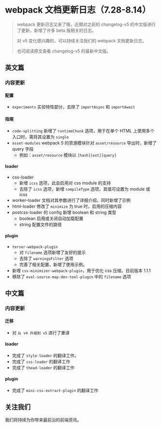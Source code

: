 # webpack 文档更新日志（7.28-8.14）

> webpack 更新日志又来了哦，近期对之前的 changelog-v5 的中文版进行了更新，新增了许多 beta 版相关的日志。
>
> 对 v5 变化感兴趣的，可以持续关注我们的 webpack 文档更新日志。
>
> 也可阅读原文查看 changelog-v5 的最新中文版。

## 英文篇

### 内容更新

#### 配置

* `experiments` 实验特性部分，去除了 `importAsync` 和 `importAwait`

#### 指南

* `code-splitting` 新增了 `runtimeChunk` 选项，用于在单个 HTML 上使用多个入口时，需将其设置为 `single`
* `asset-modules` webpack 5 的资源模块针对 `asset/resource` 导出时，新增了 query 字段
  * 例如：`asset/resource` 模块以 `[hash][ext][query]`

#### loader

* css-loader
  * 新增 `icss` 选项，此会启用对 css module 的支持
  * 去除了 `icss` 选项，新增 `compileType` 选项，其值可设置为 module 或 icss
* worker-loader 文档对其参数进行了详细介绍，同时新增了示例
* html-loader 修改了 `minimize` 为 true 时，启用的压缩内容
* postcss-loader 的 config 新增 boolean 和 string 类型
  * boolean 启用或关闭自动加载配置
  * string 配置文件的路径

#### plugin

* `terser-webpack-plugin`
  * 对 `filename` 选项新增了友好的提示
  * 去除了 `warningsFilter` 选项
  * 完善了相关配置，新增了使用示例。
* 新增 `css-minimizer-webpack-plugin`，用于优化 css 压缩，目前版本 1.1.1
* 移除了 `eval-source-map-dev-tool-plugin` 中的 `filename` 选项

## 中文篇

### 内容更新

#### 迁移

* 对 `从 v4 升级到 v5` 进行了重译

#### loader

* 完成了 `style-loader` 的翻译工作。
* 完成了 `css-loader` 的翻译工作
* 完成了 `thead-loader` 的翻译工作

#### plugin

* 完成了 `mini-css-extract-plugin` 的翻译工作

## 关注我们

我们将持续为你带来最前沿的前端资讯。

